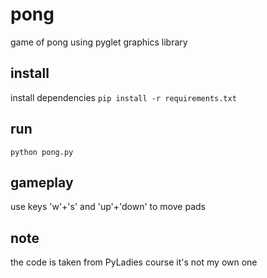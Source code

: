 # pong
game of pong using pyglet graphics library

## install
install dependencies ```pip install -r requirements.txt```

## run
```python pong.py```

## gameplay
use keys 'w'+'s' and 'up'+'down' to move pads

## note
the code is taken from PyLadies course
it's not my own one
